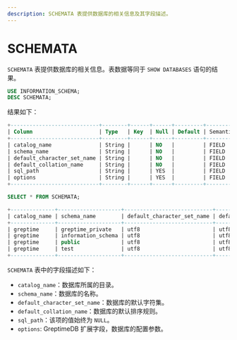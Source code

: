 ```yaml
---
description: SCHEMATA 表提供数据库的相关信息及其字段描述。
---
```


# SCHEMATA

`SCHEMATA` 表提供数据库的相关信息。表数据等同于 `SHOW DATABASES` 语句的结果。

```sql
USE INFORMATION_SCHEMA;
DESC SCHEMATA;
```

结果如下：

```sql
+----------------------------+--------+------+------+---------+---------------+
| Column                     | Type   | Key  | Null | Default | Semantic Type |
+----------------------------+--------+------+------+---------+---------------+
| catalog_name               | String |      | NO   |         | FIELD         |
| schema_name                | String |      | NO   |         | FIELD         |
| default_character_set_name | String |      | NO   |         | FIELD         |
| default_collation_name     | String |      | NO   |         | FIELD         |
| sql_path                   | String |      | YES  |         | FIELD         |
| options                    | String |      | YES  |         | FIELD         |
+----------------------------+--------+------+------+---------+---------------+
```

```sql
SELECT * FROM SCHEMATA;
```

```sql
+--------------+--------------------+----------------------------+------------------------+----------+-------------+
| catalog_name | schema_name        | default_character_set_name | default_collation_name | sql_path | options     |
+--------------+--------------------+----------------------------+------------------------+----------+-------------+
| greptime     | greptime_private   | utf8                       | utf8_bin               | NULL     |             |
| greptime     | information_schema | utf8                       | utf8_bin               | NULL     |             |
| greptime     | public             | utf8                       | utf8_bin               | NULL     |             |
| greptime     | test               | utf8                       | utf8_bin               | NULL     | ttl='7days' |
+--------------+--------------------+----------------------------+------------------------+----------+-------------+
```

`SCHEMATA` 表中的字段描述如下：

- `catalog_name`：数据库所属的目录。
- `schema_name`：数据库的名称。
- `default_character_set_name`：数据库的默认字符集。
- `default_collation_name`：数据库的默认排序规则。
- `sql_path`：该项的值始终为 `NULL`。
- `options`: GreptimeDB 扩展字段，数据库的配置参数。
